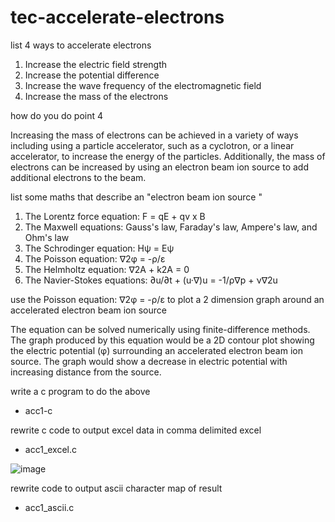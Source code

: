 # tec-accelerate-electrons

list 4 ways to accelerate electrons

1. Increase the electric field strength
2. Increase the potential difference
3. Increase the wave frequency of the electromagnetic field
4. Increase the mass of the electrons

how do you do point 4

Increasing the mass of electrons can be achieved in a variety of ways including using a particle accelerator, such as a cyclotron, or a linear accelerator, to increase the energy of the particles. Additionally, the mass of electrons can be increased by using an electron beam ion source to add additional electrons to the beam.


list some maths that describe an "electron beam ion source "

1. The Lorentz force equation: F = qE + qv x B
2. The Maxwell equations: Gauss's law, Faraday's law, Ampere's law, and Ohm's law
3. The Schrodinger equation: Hψ = Eψ
4. The Poisson equation: ∇2φ = -ρ/ε
5. The Helmholtz equation: ∇2A + k2A = 0
6. The Navier-Stokes equations: ∂u/∂t + (u·∇)u = -1/ρ∇p + ν∇2u


use the Poisson equation: ∇2φ = -ρ/ε to plot a 2 dimension graph around an accelerated electron beam ion source


The equation can be solved numerically using finite-difference methods. The graph produced by this equation would be a 2D contour plot showing the electric potential (φ) surrounding an accelerated electron beam ion source. The graph would show a decrease in electric potential with increasing distance from the source.

write a c program to do the above
- acc1-c

rewrite c code to output excel data in comma delimited excel
- acc1_excel.c

![image](https://user-images.githubusercontent.com/58069246/205521953-1087558c-2573-44a3-93de-484b45add42f.png)

rewrite code to output ascii character map of result
- acc1_ascii.c
